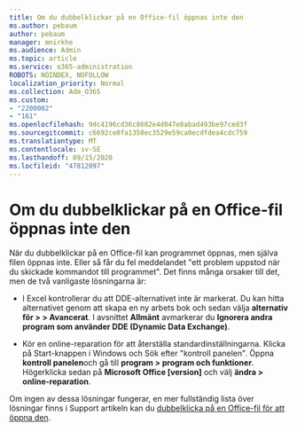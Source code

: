 ```yaml
---
title: Om du dubbelklickar på en Office-fil öppnas inte den
ms.author: pebaum
author: pebaum
manager: mnirkhe
ms.audience: Admin
ms.topic: article
ms.service: o365-administration
ROBOTS: NOINDEX, NOFOLLOW
localization_priority: Normal
ms.collection: Adm_O365
ms.custom:
- "2200002"
- "161"
ms.openlocfilehash: 9dc4196cd36c8682e4d047e8abad493be97ced3f
ms.sourcegitcommit: c6692ce0fa1358ec3529e59ca0ecdfdea4cdc759
ms.translationtype: MT
ms.contentlocale: sv-SE
ms.lasthandoff: 09/15/2020
ms.locfileid: "47812097"
---
```

# <a name="double-clicking-an-office-file-fails-to-open-it"></a>Om du dubbelklickar på en Office-fil öppnas inte den

När du dubbelklickar på en Office-fil kan programmet öppnas, men själva filen öppnas inte. Eller så får du fel meddelandet "ett problem uppstod när du skickade kommandot till programmet". Det finns många orsaker till det, men de två vanligaste lösningarna är:

- I Excel kontrollerar du att DDE-alternativet inte är markerat. Du kan hitta alternativet genom att skapa en ny arbets bok och sedan välja **alternativ för > > Avancerat**. I avsnittet **Allmänt** avmarkerar du **Ignorera andra program som använder DDE (Dynamic Data Exchange)**.

- Kör en online-reparation för att återställa standardinställningarna. Klicka på Start-knappen i Windows och Sök efter "kontroll panelen". Öppna **kontroll panelen**och gå till **program > program och funktioner**. Högerklicka sedan på **Microsoft Office [version]** och välj **ändra > online-reparation**.

Om ingen av dessa lösningar fungerar, en mer fullständig lista över lösningar finns i Support artikeln kan du [dubbelklicka på en Office-fil för att öppna den](https://support.office.com/article/Double-clicking-an-Office-file-fails-to-open-it-1e9c0ad9-34c8-4440-a42e-d30186b29ed6).
